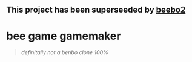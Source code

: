 ## This project has been superseeded by [beebo2](https://github.com/tmaster-terrarian/beebo2)

# bee game gamemaker
> *definitally not a benbo clone 100%*
